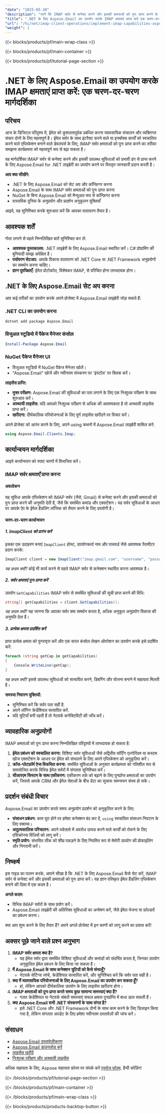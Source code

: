 ```yaml
---
"date": "2025-05-30"
"description": "जानें कि IMAP सर्वर से कनेक्ट करने और इसकी क्षमताओं को पुनः प्राप्त करने के लिए Aspose.Email for .NET का उपयोग कैसे करें। सहज ईमेल प्रबंधन के लिए इस व्यापक गाइड का पालन करें।"
"title": ".NET के लिए Aspose.Email का उपयोग करके IMAP क्षमताएं प्राप्त करें एक चरण-दर-चरण मार्गदर्शिका"
"url": "/hi/net/imap-client-operations/implement-imap-capabilities-aspose-email-dotnet/"
"weight": 1
---
```


{{< blocks/products/pf/main-wrap-class >}}

{{< blocks/products/pf/main-container >}}

{{< blocks/products/pf/tutorial-page-section >}}
# .NET के लिए Aspose.Email का उपयोग करके IMAP क्षमताएं प्राप्त करें: एक चरण-दर-चरण मार्गदर्शिका

## परिचय
आज के डिजिटल परिदृश्य में, ईमेल को कुशलतापूर्वक प्रबंधित करना व्यावसायिक संचालन और व्यक्तिगत संचार दोनों के लिए महत्वपूर्ण है। ईमेल सर्वर के साथ इंटरैक्ट करने वाले या इनबॉक्स कार्यों को स्वचालित करने वाले एप्लिकेशन बनाने वाले डेवलपर्स के लिए, IMAP सर्वर क्षमताओं को पुनः प्राप्त करने का तरीका समझना कार्यक्षमता को महत्वपूर्ण रूप से बढ़ा सकता है।

यह मार्गदर्शिका IMAP सर्वर से कनेक्ट करने और इसकी उपलब्ध सुविधाओं को प्रभावी ढंग से प्राप्त करने के लिए Aspose.Email for .NET लाइब्रेरी का उपयोग करने पर विस्तृत जानकारी प्रदान करती है।

**आप क्या सीखेंगे:**
- .NET के लिए Aspose.Email को सेट अप और कॉन्फ़िगर करना
- Aspose.Email के साथ IMAP सर्वर क्षमताओं को पुनः प्राप्त करना
- NuGet के बिना Aspose.Email को मैन्युअल रूप से कॉन्फ़िगर करना
- वास्तविक दुनिया के अनुप्रयोग और प्रदर्शन अनुकूलन युक्तियाँ

आइये, यह सुनिश्चित करके शुरुआत करें कि आपका वातावरण तैयार है।

## आवश्यक शर्तें
गोता लगाने से पहले निम्नलिखित बातें सुनिश्चित कर लें:

- **आवश्यक पुस्तकालय:** .NET लाइब्रेरी के लिए Aspose.Email स्थापित करें। C# प्रोग्रामिंग की बुनियादी समझ अपेक्षित है।
- **पर्यावरण सेटअप:** आपके विकास वातावरण को .NET Core या .NET Framework अनुप्रयोगों का समर्थन करना चाहिए।
- **ज्ञान पूर्वापेक्षाएँ:** ईमेल प्रोटोकॉल, विशेषकर IMAP, से परिचित होना लाभदायक होगा।

## .NET के लिए Aspose.Email सेट अप करना
आप कई तरीकों का उपयोग करके अपने प्रोजेक्ट में Aspose.Email लाइब्रेरी जोड़ सकते हैं:

### .NET CLI का उपयोग करना
```bash
dotnet add package Aspose.Email
```

### विजुअल स्टूडियो में पैकेज मैनेजर कंसोल
```powershell
Install-Package Aspose.Email
```

### NuGet पैकेज मैनेजर UI
- विजुअल स्टूडियो में NuGet पैकेज मैनेजर खोलें।
- "Aspose.Email" खोजें और नवीनतम संस्करण पर 'इंस्टॉल' पर क्लिक करें।

**लाइसेंस प्राप्ति:**
- **मुफ्त परीक्षण:** Aspose.Email की सुविधाओं का पता लगाने के लिए एक निःशुल्क परीक्षण के साथ शुरुआत करें।
- **अस्थायी लाइसेंस:** यदि आपको निःशुल्क परीक्षण से अधिक की आवश्यकता है तो अस्थायी लाइसेंस प्राप्त करें।
- **खरीदना:** दीर्घकालिक परियोजनाओं के लिए पूर्ण लाइसेंस खरीदने पर विचार करें।

अपने प्रोजेक्ट को आरंभ करने के लिए, अपने using कथनों में Aspose.Email लाइब्रेरी शामिल करें:
```csharp
using Aspose.Email.Clients.Imap;
```

## कार्यान्वयन मार्गदर्शिका
आइये कार्यान्वयन को स्पष्ट चरणों में विभाजित करें।

### IMAP सर्वर क्षमताएँ प्राप्त करना

#### अवलोकन
यह सुविधा आपके एप्लिकेशन को IMAP सर्वर (जैसे, Gmail) से कनेक्ट करने और इसकी क्षमताओं को पुनः प्राप्त करने की अनुमति देती है, जैसे कि समर्थित कमांड और एक्सटेंशन। यह सर्वर सुविधाओं के आधार पर आपके ऐप के ईमेल हैंडलिंग लॉजिक को तैयार करने के लिए उपयोगी है।

#### चरण-दर-चरण कार्यान्वयन

##### 1. ImapClient को प्रारंभ करें
इसका एक उदाहरण बनाएं `ImapClient` होस्ट, उपयोगकर्ता नाम और पासवर्ड जैसे आवश्यक पैरामीटर प्रदान करके:
```csharp
ImapClient client = new ImapClient("imap.gmail.com", "username", "password");
```
*यह कदम क्यों?* कोई भी कार्य करने से पहले IMAP सर्वर से कनेक्शन स्थापित करना आवश्यक है।

##### 2. सर्वर क्षमताएं पुनः प्राप्त करें
उपयोग `GetCapabilities` IMAP सर्वर से समर्थित सुविधाओं की सूची प्राप्त करने की विधि:
```csharp
string[] getCapabilities = client.GetCapabilities();
```
*यह कदम क्यों?* यह जानना कि आपका सर्वर क्या समर्थन करता है, अधिक अनुकूल अनुप्रयोग विकास की अनुमति देता है।

##### 3. प्रत्येक क्षमता प्रदर्शित करें
प्राप्त प्रत्येक क्षमता को पुनरावृत्त करें और एक सरल कंसोल लेखन ऑपरेशन का उपयोग करके इसे प्रदर्शित करें:
```csharp
foreach (string getCap in getCapabilities)
{
    Console.WriteLine(getCap);
}
```
*यह कदम क्यों?* इससे उपलब्ध सुविधाओं को सत्यापित करने, डिबगिंग और योजना बनाने में सहायता मिलती है।

**समस्या निवारण युक्तियों:**
- सुनिश्चित करें कि सर्वर पता सही है.
- अपने लॉगिन क्रेडेंशियल सत्यापित करें.
- यदि त्रुटियाँ बनी रहती हैं तो नेटवर्क कनेक्टिविटी की जाँच करें।

## व्यावहारिक अनुप्रयोगों
IMAP क्षमताओं को पुनः प्राप्त करना निम्नलिखित परिदृश्यों में लाभदायक हो सकता है:
1. **ईमेल प्रबंधन को स्वचालित करना:** विशिष्ट सर्वर सुविधाओं जैसे अद्वितीय सॉर्टिंग एल्गोरिदम या कस्टम खोज एक्सटेंशन के आधार पर ईमेल को संभालने के लिए अपने एप्लिकेशन को अनुकूलित करें।
2. **क्रॉस-प्लेटफ़ॉर्म ऐप्स विकसित करना:** समर्थित सुविधाओं के अनुसार कार्यक्षमता को गतिशील रूप से समायोजित करके विभिन्न ईमेल सर्वरों में संगतता सुनिश्चित करें।
3. **सीआरएम सिस्टम के साथ एकीकरण:** एकीकरण तर्क को बढ़ाने के लिए पुनर्प्राप्त क्षमताओं का उपयोग करें, जिससे आपके CRM और ईमेल सेवाओं के बीच डेटा का सुचारू समन्वयन संभव हो सके।

## प्रदर्शन संबंधी विचार
Aspose.Email का उपयोग करते समय अनुप्रयोग प्रदर्शन को अनुकूलित करने के लिए:
- **संसाधन प्रबंधन:** काम पूरा होने पर हमेशा कनेक्शन बंद कर दें, `using` स्वचालित संसाधन निपटान के लिए वक्तव्य।
- **अतुल्यकालिक परिचालन:** अपने वर्कफ़्लो में अवरोध उत्पन्न करने वाले कार्यों को रोकने के लिए एसिंक्रोनस विधियों को लागू करें।
- **स्मृति प्रयोग:** संभावित लीक को शीघ्र पकड़ने के लिए नियमित रूप से मेमोरी उपयोग की प्रोफाइलिंग और निगरानी करें।

## निष्कर्ष
इस गाइड का पालन करके, आपने सीखा है कि .NET के लिए Aspose.Email कैसे सेट करें, IMAP सर्वर से कनेक्ट करें और इसकी क्षमताओं को पुनः प्राप्त करें। यह ज्ञान परिष्कृत ईमेल हैंडलिंग एप्लिकेशन बनाने की दिशा में एक कदम है।

**अगले कदम:**
- विभिन्न IMAP सर्वरों के साथ प्रयोग करें।
- Aspose.Email लाइब्रेरी की अतिरिक्त सुविधाओं का अन्वेषण करें, जैसे ईमेल भेजना या फ़ोल्डरों का प्रबंधन करना।

क्या आप शुरू करने के लिए तैयार हैं? अपने अगले प्रोजेक्ट में इन चरणों को लागू करने का प्रयास करें!

## अक्सर पूछे जाने वाले प्रश्न अनुभाग
1. **IMAP सर्वर क्षमता क्या है?**
   - यह ईमेल सर्वर द्वारा समर्थित विशिष्ट सुविधाओं और कमांडों को संदर्भित करता है, जिनका उपयोग अनुकूलित ईमेल प्रबंधन के लिए किया जा सकता है।
2. **मैं Aspose.Email के साथ कनेक्शन त्रुटियों को कैसे संभालूँ?**
   - नेटवर्क सेटिंग्स जांचें, क्रेडेंशियल सत्यापित करें, और सुनिश्चित करें कि सर्वर पता सही है।
3. **क्या मैं व्यावसायिक परियोजनाओं के लिए Aspose.Email का उपयोग कर सकता हूँ?**
   - हां, लेकिन आपको दीर्घकालिक उपयोग के लिए लाइसेंस खरीदना होगा।
4. **IMAP क्षमताओं को पुनः प्राप्त करते समय कुछ सामान्य समस्याएं क्या हैं?**
   - गलत क्रेडेंशियल या नेटवर्क संबंधी समस्याएं सफल क्षमता पुनर्प्राप्ति में बाधा डाल सकती हैं।
5. **क्या Aspose.Email सभी .NET संस्करणों के साथ संगत है?**
   - इसे .NET Core और .NET Framework दोनों के साथ काम करने के लिए डिज़ाइन किया गया है, लेकिन संगतता अपडेट के लिए हमेशा नवीनतम दस्तावेज़ों की जांच करें।

## संसाधन
- [Aspose.Email दस्तावेज़ीकरण](https://reference.aspose.com/email/net/)
- [Aspose.Email डाउनलोड करें](https://releases.aspose.com/email/net/)
- [लाइसेंस खरीदें](https://purchase.aspose.com/buy)
- [निःशुल्क परीक्षण और अस्थायी लाइसेंस](https://releases.aspose.com/email/net/)

अधिक सहायता के लिए, Aspose सहायता फ़ोरम पर संपर्क करें [एस्पोज फोरम](https://forum.aspose.com/c/email/10). हैप्पी कोडिंग!

{{< /blocks/products/pf/tutorial-page-section >}}

{{< /blocks/products/pf/main-container >}}

{{< /blocks/products/pf/main-wrap-class >}}

{{< blocks/products/products-backtop-button >}}